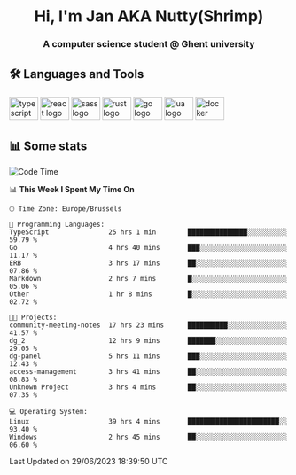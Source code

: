 <h1 align="center">Hi, I'm Jan AKA Nutty(Shrimp)</h1>
<h3 align="center">A computer science student @ Ghent university</h3>

<h2 align="left">🛠️ Languages and Tools</h2>

###

<div align="left">
  <img src="https://cdn.jsdelivr.net/gh/devicons/devicon/icons/typescript/typescript-original.svg" height="40" width="52" alt="typescript logo"  />
  <img src="https://cdn.jsdelivr.net/gh/devicons/devicon/icons/react/react-original.svg" height="40" width="52" alt="react logo"  />
  <img src="https://cdn.jsdelivr.net/gh/devicons/devicon/icons/sass/sass-original.svg" height="40" width="52" alt="sass logo"  />
  <img src="https://cdn.jsdelivr.net/gh/devicons/devicon/icons/rust/rust-plain.svg" height="40" width="52" alt="rust logo"  />
  <img src="https://cdn.jsdelivr.net/gh/devicons/devicon/icons/go/go-original.svg" height="40" width="52" alt="go logo"  />
  <img src="https://cdn.jsdelivr.net/gh/devicons/devicon/icons/lua/lua-original.svg" height="40" width="52" alt="lua logo"  />
  <img src="https://cdn.jsdelivr.net/gh/devicons/devicon/icons/docker/docker-original.svg" height="40" width="52" alt="docker logo"  />
</div>

<h2>📊 Some stats</h2>

<!--START_SECTION:waka-->
![Code Time](http://img.shields.io/badge/Code%20Time-3%2C404%20hrs%204%20mins-blue)

📊 **This Week I Spent My Time On** 

```text
🕑︎ Time Zone: Europe/Brussels

💬 Programming Languages: 
TypeScript               25 hrs 1 min        ███████████████░░░░░░░░░░   59.79 % 
Go                       4 hrs 40 mins       ███░░░░░░░░░░░░░░░░░░░░░░   11.17 % 
ERB                      3 hrs 17 mins       ██░░░░░░░░░░░░░░░░░░░░░░░   07.86 % 
Markdown                 2 hrs 7 mins        █░░░░░░░░░░░░░░░░░░░░░░░░   05.06 % 
Other                    1 hr 8 mins         █░░░░░░░░░░░░░░░░░░░░░░░░   02.72 % 

🐱‍💻 Projects: 
community-meeting-notes  17 hrs 23 mins      ██████████░░░░░░░░░░░░░░░   41.57 % 
dg_2                     12 hrs 9 mins       ███████░░░░░░░░░░░░░░░░░░   29.05 % 
dg-panel                 5 hrs 11 mins       ███░░░░░░░░░░░░░░░░░░░░░░   12.43 % 
access-management        3 hrs 41 mins       ██░░░░░░░░░░░░░░░░░░░░░░░   08.83 % 
Unknown Project          3 hrs 4 mins        ██░░░░░░░░░░░░░░░░░░░░░░░   07.35 % 

💻 Operating System: 
Linux                    39 hrs 4 mins       ███████████████████████░░   93.40 % 
Windows                  2 hrs 45 mins       ██░░░░░░░░░░░░░░░░░░░░░░░   06.60 % 
```


 Last Updated on 29/06/2023 18:39:50 UTC
<!--END_SECTION:waka-->
